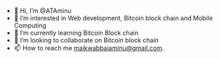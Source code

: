 - 👋 Hi, I’m @ATAminu
- 👀 I’m interested in Web development, Bitcoin block chain and Mobile Computing 
- 🌱 I’m currently learning Bitcoin Block chain
- 💞️ I’m looking to collaborate on Bitcoin block chain
- 📫 How to reach me maikwabbaiaminu@gmail.com.

<!---
ATAminu/ATAminu is a ✨ special ✨ repository because its `README.md` (this file) appears on your GitHub profile.
You can click the Preview link to take a look at your changes.
--->
